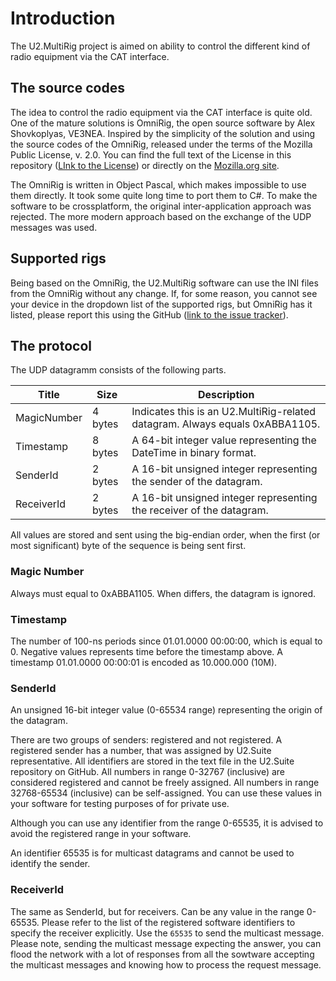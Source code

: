 # Introduction

The U2.MultiRig project is aimed on ability to control the different kind 
of radio equipment via the CAT interface.

## The source codes

The idea to control the radio equipment via the CAT interface is quite old.
One of the mature solutions is OmniRig, the open source software by Alex
Shovkoplyas, VE3NEA. Inspired by the simplicity of the solution and using the 
source codes of the OmniRig, released under the terms of the Mozilla Public
License, v. 2.0. You can find the full text of the License in this repository
([LInk to the License](mpl.me)) or directly on the 
[Mozilla.org site](http://mozilla.org/MPL/2.0/).

The OmniRig is written in Object Pascal, which makes impossible to use them directly.
It took some quite long time to port them to C#. To make the software to be
crossplatform, the original inter-application approach was rejected. The more
modern approach based on the exchange of the UDP messages was used.

## Supported rigs

Being based on the OmniRig, the U2.MultiRig software can use the INI files
from the OmniRig without any change. If, for some reason, you cannot see your device
in the dropdown list of the supported rigs, but OmniRig has it listed, please 
report this using the GitHub ([link to the issue tracker](https://github.com/ut8uu/U2.Suite/issues)).

## The protocol

The UDP datagramm consists of the following parts.

| Title       | Size    | Description |
| ----------- | ------- | ----------- |
| MagicNumber | 4 bytes | Indicates this is an U2.MultiRig-related datagram. Always equals 0xABBA1105. |
| Timestamp   | 8 bytes | A 64-bit integer value representing the DateTime in binary format. |
| SenderId    | 2 bytes | A 16-bit unsigned integer representing the sender of the datagram. |
| ReceiverId  | 2 bytes | A 16-bit unsigned integer representing the receiver of the datagram. |

All values are stored and sent using the big-endian order, when the first 
(or most significant) byte of the sequence is being sent first.

### Magic Number

Always must equal to 0xABBA1105. When differs, the datagram is ignored.

### Timestamp

The number of 100-ns periods since 01.01.0000 00:00:00, which is equal to 0.
Negative values represents time before the timestamp above.
A timestamp 01.01.0000 00:00:01 is encoded as 10.000.000 (10M).

### SenderId

An unsigned 16-bit integer value (0-65534 range) representing the origin 
of the datagram. 

There are two groups of senders: registered and not registered.
A registered sender has a number, that was assigned by U2.Suite representative.
All identifiers are stored in the text file in the U2.Suite repository on GitHub.
All numbers in range 0-32767 (inclusive) are considered registered and cannot be 
freely assigned. 
All numbers in range 32768-65534 (inclusive) can be self-assigned. You can use 
these values in your software for testing purposes of for private use.

Although you can use any identifier from the range 0-65535, it is advised to avoid the
registered range in your software.

An identifier 65535 is for multicast datagrams and cannot be used to identify the sender.

### ReceiverId

The same as SenderId, but for receivers. Can be any value in the range 0-65535.
Please refer to the list of the registered software identifiers to specify
the receiver explicitly. Use the `65535` to send the multicast message.
Please note, sending the multicast message expecting the answer, you can flood
the network with a lot of responses from all the sowtware accepting the multicast
messages and knowing how to process the request message.

